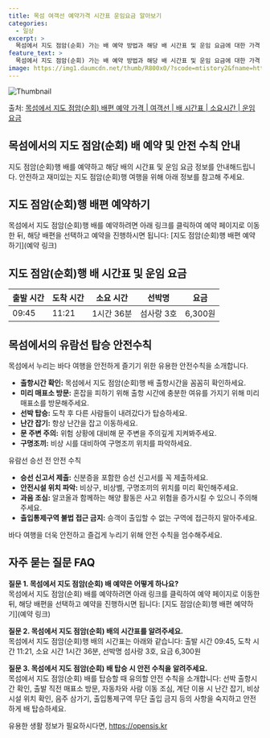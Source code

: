 ```yaml
---
title: 목섬 여객선 예약가격 시간표 운임요금 알아보기
categories:
  - 일상
excerpt: >
  목섬에서 지도 점암(순회) 가는 배 예약 방법과 해당 배 시간표 및 운임 요금에 대한 가격 정보를 안내 드리겠습니다. 안전하고 재밋는 지도 점암(순회)행 여행을 위해 아래 정보 참고하시기 바랍니다. 지도 점암(순회)행 배편 예약하기 👈 클릭목섬에서 지도 점암(순회)행 배 시간표출발 시간도착 시간소요 시간선박명요금09:4511:211시간 36분섬사랑 3호6,300원지도 점암(순회)행 배편 예약하기 👈 클릭목섬에서의 유람선 탑승 안전수칙목섬에서 누리는 바다 여행을 안전하게 즐기기 위한 유용한 안전수칙을 소개합니다.준비 및 탑승 시출항시간 확인: 목섬에서 지도 점암(순회)행 배 출항시간을 꼼꼼히 확인하세요.미리 매표소 방문: 혼잡을 피하기 위해 출항 시간에 충분한 여유를 가지기 위해 미리 매표소를 방문해주세요..
feature_text: >
  목섬에서 지도 점암(순회) 가는 배 예약 방법과 해당 배 시간표 및 운임 요금에 대한 가격 정보를 안내 드리겠습니다. 안전하고 재밋는 지도 점암(순회)행 여행을 위해 아래 정보 참고하시기 바랍니다. 지도 점암(순회)행 배편 예약하기 👈 클릭목섬에서 지도 점암(순회)행 배 시간표출발 시간도착 시간소요 시간선박명요금09:4511:211시간 36분섬사랑 3호6,300원지도 점암(순회)행 배편 예약하기 👈 클릭목섬에서의 유람선 탑승 안전수칙목섬에서 누리는 바다 여행을 안전하게 즐기기 위한 유용한 안전수칙을 소개합니다.준비 및 탑승 시출항시간 확인: 목섬에서 지도 점암(순회)행 배 출항시간을 꼼꼼히 확인하세요.미리 매표소 방문: 혼잡을 피하기 위해 출항 시간에 충분한 여유를 가지기 위해 미리 매표소를 방문해주세요..
image: https://img1.daumcdn.net/thumb/R800x0/?scode=mtistory2&fname=https%3A%2F%2Fblog.kakaocdn.net%2Fdn%2FE8A25%2FbtsHCze6jQL%2F3KkM3EivvzGqKnPnHKnXz1%2Fimg.webp
---
```


![Thumbnail](https://img1.daumcdn.net/thumb/R800x0/?scode=mtistory2&fname=https%3A%2F%2Fblog.kakaocdn.net%2Fdn%2FE8A25%2FbtsHCze6jQL%2F3KkM3EivvzGqKnPnHKnXz1%2Fimg.webp)

<p>출처: <a href="https://opensis.kr/entry/%EB%AA%A9%EC%84%AC%EC%97%90%EC%84%9C-%EC%A7%80%EB%8F%84-%EC%A0%90%EC%95%94%EC%88%9C%ED%9A%8C-%EB%B0%B0%ED%8E%B8-%EC%98%88%EC%95%BD-%EA%B0%80%EA%B2%A9-%EC%97%AC%EA%B0%9D%EC%84%A0-%EB%B0%B0-%EC%8B%9C%EA%B0%84%ED%91%9C-%EC%86%8C%EC%9A%94%EC%8B%9C%EA%B0%84-%EC%9A%B4%EC%9E%84-%EC%9A%94%EA%B8%88" rel="dofollow">목섬에서 지도 점암(순회) 배편 예약 가격 | 여객선 | 배 시간표 | 소요시간 | 운임 요금</a> </p>

## 목섬에서의 지도 점암(순회) 배 예약 및 안전 수칙 안내



지도 점암(순회)행 배를 예약하고 해당 배의 시간표 및 운임 요금 정보를 안내해드립니다. 안전하고 재미있는 지도 점암(순회)행 여행을 위해
아래 정보를 참고해 주세요.

## 지도 점암(순회)행 배편 예약하기

목섬에서 지도 점암(순회)행 배를 예약하려면 아래 링크를 클릭하여 예약 페이지로 이동한 뒤, 해당 배편을 선택하고 예약을 진행하시면 됩니다:
[지도 점암(순회)행 배편 예약하기](예약 링크)

## 지도 점암(순회)행 배 시간표 및 운임 요금

**출발 시간** | **도착 시간** | **소요 시간** | **선박명** | **요금**  
---|---|---|---|---  
09:45 | 11:21 | 1시간 36분 | 섬사랑 3호 | 6,300원  
  
## 목섬에서의 유람선 탑승 안전수칙

목섬에서 누리는 바다 여행을 안전하게 즐기기 위한 유용한 안전수칙을 소개합니다.

  * **출항시간 확인:** 목섬에서 지도 점암(순회)행 배 출항시간을 꼼꼼히 확인하세요.
  * **미리 매표소 방문:** 혼잡을 피하기 위해 출항 시간에 충분한 여유를 가지기 위해 미리 매표소를 방문해주세요.
  * **선박 탑승:** 도착 후 다른 사람들이 내려갔다가 탑승하세요.
  * **난간 잡기:** 항상 난간을 잡고 이동하세요.
  * **문 주변 주의:** 위험 상황에 대비해 문 주변을 주의깊게 지켜봐주세요.
  * **구명조끼:** 비상 시를 대비하여 구명조끼 위치를 파악하세요.

유람선 승선 전 안전 수칙

  * **승선 신고서 제출:** 신분증을 포함한 승선 신고서를 꼭 제출하세요.
  * **안전시설 위치 파악:** 비상구, 비상벨, 구명조끼의 위치를 미리 확인해주세요.
  * **과음 조심:** 알코올과 함께하는 해양 활동은 사고 위험을 증가시킬 수 있으니 주의해주세요.
  * **출입통제구역 불법 접근 금지:** 승객이 출입할 수 없는 구역에 접근하지 말아주세요.

바다 여행을 더욱 안전하고 즐겁게 누리기 위해 안전 수칙을 엄수해주세요.

## 자주 묻는 질문 FAQ

**질문 1. 목섬에서 지도 점암(순회) 배 예약은 어떻게 하나요?**  
목섬에서 지도 점암(순회) 배를 예약하려면 아래 링크를 클릭하여 예약 페이지로 이동한 뒤, 해당 배편을 선택하고 예약을 진행하시면 됩니다:
[지도 점암(순회)행 배편 예약하기](예약 링크)

**질문 2. 목섬에서 지도 점암(순회) 배의 시간표를 알려주세요.**  
목섬에서 지도 점암(순회)행 배의 시간표는 아래와 같습니다: 출발 시간 09:45, 도착 시간 11:21, 소요 시간 1시간 36분, 선박명
섬사랑 3호, 요금 6,300원

**질문 3. 목섬에서 지도 점암(순회) 배 탑승 시 안전 수칙을 알려주세요.**  
목섬에서 지도 점암(순회) 배를 탑승할 때 유의할 안전 수칙을 소개합니다: 선박 출항시간 확인, 출발 직전 매표소 방문, 자동차와 사람 이동
조심, 계단 이용 시 난간 잡기, 비상시설 위치 확인, 음주 삼가기, 출입통제구역 무단 출입 금지 등의 사항을 숙지하고 안전하게 배
탑승하세요.



 

유용한 생활 정보가 필요하시다면, <a href="https://opensis.kr" rel="dofollow">https://opensis.kr</a>


